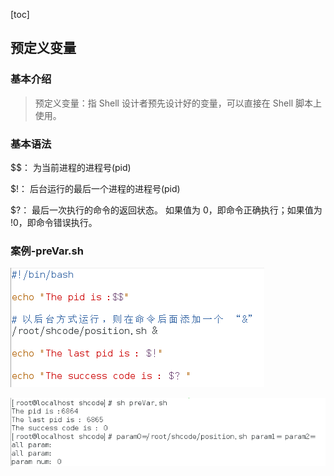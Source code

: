 [toc]

## 预定义变量

### 基本介绍

> 预定义变量：指 Shell 设计者预先设计好的变量，可以直接在 Shell 脚本上使用。

### 基本语法

\$\$：
		为当前进程的进程号(pid)

$!：
		后台运行的最后一个进程的进程号(pid)

$?：
		最后一次执行的命令的返回状态。
		如果值为 0，即命令正确执行；如果值为 !0，即命令错误执行。

### 案例-preVar.sh

![](img/1660187390362.jpg)

![](img/1660187620928.jpg)
